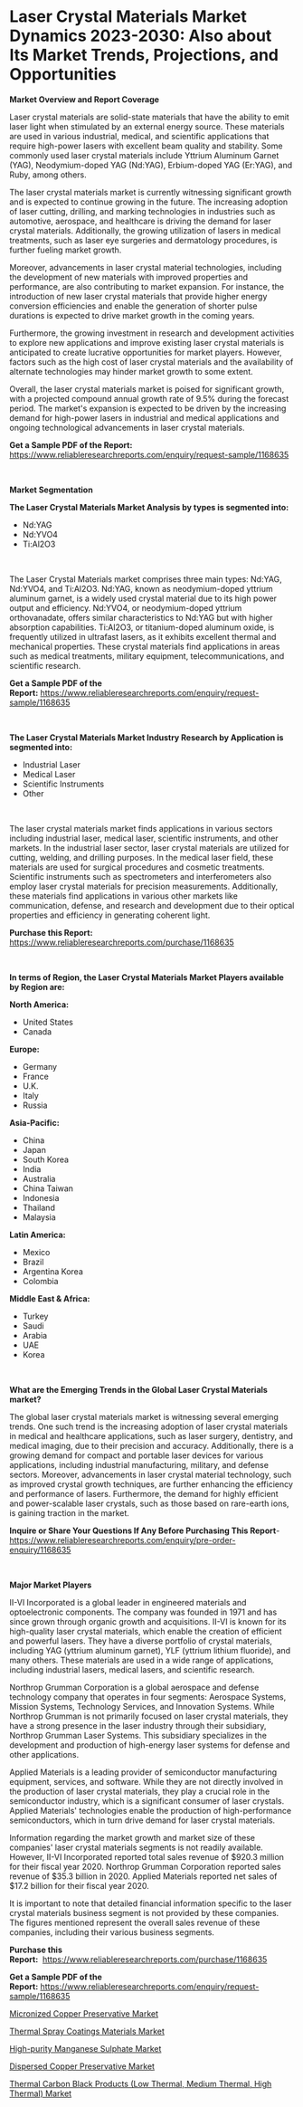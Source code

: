 <p><h1>Laser Crystal Materials Market Dynamics 2023-2030: Also about Its Market Trends, Projections, and Opportunities</h1></p><p><strong>Market Overview and Report Coverage</strong></p>
<p><p>Laser crystal materials are solid-state materials that have the ability to emit laser light when stimulated by an external energy source. These materials are used in various industrial, medical, and scientific applications that require high-power lasers with excellent beam quality and stability. Some commonly used laser crystal materials include Yttrium Aluminum Garnet (YAG), Neodymium-doped YAG (Nd:YAG), Erbium-doped YAG (Er:YAG), and Ruby, among others.</p><p>The laser crystal materials market is currently witnessing significant growth and is expected to continue growing in the future. The increasing adoption of laser cutting, drilling, and marking technologies in industries such as automotive, aerospace, and healthcare is driving the demand for laser crystal materials. Additionally, the growing utilization of lasers in medical treatments, such as laser eye surgeries and dermatology procedures, is further fueling market growth.</p><p>Moreover, advancements in laser crystal material technologies, including the development of new materials with improved properties and performance, are also contributing to market expansion. For instance, the introduction of new laser crystal materials that provide higher energy conversion efficiencies and enable the generation of shorter pulse durations is expected to drive market growth in the coming years.</p><p>Furthermore, the growing investment in research and development activities to explore new applications and improve existing laser crystal materials is anticipated to create lucrative opportunities for market players. However, factors such as the high cost of laser crystal materials and the availability of alternate technologies may hinder market growth to some extent.</p><p>Overall, the laser crystal materials market is poised for significant growth, with a projected compound annual growth rate of 9.5% during the forecast period. The market's expansion is expected to be driven by the increasing demand for high-power lasers in industrial and medical applications and ongoing technological advancements in laser crystal materials.</p></p>
<p><strong>Get a Sample PDF of the Report:</strong> <a href="https://www.reliableresearchreports.com/enquiry/request-sample/1168635">https://www.reliableresearchreports.com/enquiry/request-sample/1168635</a></p>
<p>&nbsp;</p>
<p><strong>Market Segmentation</strong></p>
<p><strong>The Laser Crystal Materials Market Analysis by types is segmented into:</strong></p>
<p><ul><li>Nd:YAG</li><li>Nd:YVO4</li><li>Ti:Al2O3</li></ul></p>
<p>&nbsp;</p>
<p><p>The Laser Crystal Materials market comprises three main types: Nd:YAG, Nd:YVO4, and Ti:Al2O3. Nd:YAG, known as neodymium-doped yttrium aluminum garnet, is a widely used crystal material due to its high power output and efficiency. Nd:YVO4, or neodymium-doped yttrium orthovanadate, offers similar characteristics to Nd:YAG but with higher absorption capabilities. Ti:Al2O3, or titanium-doped aluminum oxide, is frequently utilized in ultrafast lasers, as it exhibits excellent thermal and mechanical properties. These crystal materials find applications in areas such as medical treatments, military equipment, telecommunications, and scientific research.</p></p>
<p><strong>Get a Sample PDF of the Report:</strong>&nbsp;<a href="https://www.reliableresearchreports.com/enquiry/request-sample/1168635">https://www.reliableresearchreports.com/enquiry/request-sample/1168635</a></p>
<p>&nbsp;</p>
<p><strong>The Laser Crystal Materials Market Industry Research by Application is segmented into:</strong></p>
<p><ul><li>Industrial Laser</li><li>Medical Laser</li><li>Scientific Instruments</li><li>Other</li></ul></p>
<p>&nbsp;</p>
<p><p>The laser crystal materials market finds applications in various sectors including industrial laser, medical laser, scientific instruments, and other markets. In the industrial laser sector, laser crystal materials are utilized for cutting, welding, and drilling purposes. In the medical laser field, these materials are used for surgical procedures and cosmetic treatments. Scientific instruments such as spectrometers and interferometers also employ laser crystal materials for precision measurements. Additionally, these materials find applications in various other markets like communication, defense, and research and development due to their optical properties and efficiency in generating coherent light.</p></p>
<p><strong>Purchase this Report:</strong>&nbsp; <a href="https://www.reliableresearchreports.com/purchase/1168635">https://www.reliableresearchreports.com/purchase/1168635</a></p>
<p>&nbsp;</p>
<p><strong>In terms of Region, the Laser Crystal Materials Market Players available by Region are:</strong></p>
<p>
    <p> <strong> North America: </strong>
        <ul>
            <li>United States</li>
            <li>Canada</li>
        </ul>
        </p> 
    <p> <strong> Europe: </strong>
        <ul>
            <li>Germany</li>
            <li>France</li>
            <li>U.K.</li>
            <li>Italy</li>
            <li>Russia</li>
        </ul>
        </p> 
    <p> <strong> Asia-Pacific: </strong>
        <ul>
            <li>China</li>
            <li>Japan</li>
            <li>South Korea</li>
            <li>India</li>
            <li>Australia</li>
            <li>China Taiwan</li>
            <li>Indonesia</li>
            <li>Thailand</li>
            <li>Malaysia</li>
        </ul>
        </p> 
    <p> <strong> Latin America: </strong>
        <ul>
            <li>Mexico</li>
            <li>Brazil</li>
            <li>Argentina Korea</li>
            <li>Colombia</li>
        </ul>
        </p> 
    <p> <strong> Middle East & Africa: </strong>
        <ul>
            <li>Turkey</li>
            <li>Saudi</li>
            <li>Arabia</li>
            <li>UAE</li>
            <li>Korea</li>
        </ul>
    </p>
    </p>
<p>&nbsp;</p>
<p><strong>What are the Emerging Trends in the Global Laser Crystal Materials market?</strong></p>
<p><p>The global laser crystal materials market is witnessing several emerging trends. One such trend is the increasing adoption of laser crystal materials in medical and healthcare applications, such as laser surgery, dentistry, and medical imaging, due to their precision and accuracy. Additionally, there is a growing demand for compact and portable laser devices for various applications, including industrial manufacturing, military, and defense sectors. Moreover, advancements in laser crystal material technology, such as improved crystal growth techniques, are further enhancing the efficiency and performance of lasers. Furthermore, the demand for highly efficient and power-scalable laser crystals, such as those based on rare-earth ions, is gaining traction in the market.</p></p>
<p><strong>Inquire or Share Your Questions If Any Before Purchasing This Report</strong>- <a href="https://www.reliableresearchreports.com/enquiry/pre-order-enquiry/1168635">https://www.reliableresearchreports.com/enquiry/pre-order-enquiry/1168635</a></p>
<p>&nbsp;</p>
<p><strong>Major Market Players</strong></p>
<p><p>II-VI Incorporated is a global leader in engineered materials and optoelectronic components. The company was founded in 1971 and has since grown through organic growth and acquisitions. II-VI is known for its high-quality laser crystal materials, which enable the creation of efficient and powerful lasers. They have a diverse portfolio of crystal materials, including YAG (yttrium aluminum garnet), YLF (yttrium lithium fluoride), and many others. These materials are used in a wide range of applications, including industrial lasers, medical lasers, and scientific research.</p><p>Northrop Grumman Corporation is a global aerospace and defense technology company that operates in four segments: Aerospace Systems, Mission Systems, Technology Services, and Innovation Systems. While Northrop Grumman is not primarily focused on laser crystal materials, they have a strong presence in the laser industry through their subsidiary, Northrop Grumman Laser Systems. This subsidiary specializes in the development and production of high-energy laser systems for defense and other applications.</p><p>Applied Materials is a leading provider of semiconductor manufacturing equipment, services, and software. While they are not directly involved in the production of laser crystal materials, they play a crucial role in the semiconductor industry, which is a significant consumer of laser crystals. Applied Materials' technologies enable the production of high-performance semiconductors, which in turn drive demand for laser crystal materials.</p><p>Information regarding the market growth and market size of these companies' laser crystal materials segments is not readily available. However, II-VI Incorporated reported total sales revenue of $920.3 million for their fiscal year 2020. Northrop Grumman Corporation reported sales revenue of $35.3 billion in 2020. Applied Materials reported net sales of $17.2 billion for their fiscal year 2020.</p><p>It is important to note that detailed financial information specific to the laser crystal materials business segment is not provided by these companies. The figures mentioned represent the overall sales revenue of these companies, including their various business segments.</p></p>
<p><strong>Purchase this Report:</strong>&nbsp;&nbsp;<a href="https://www.reliableresearchreports.com/purchase/1168635">https://www.reliableresearchreports.com/purchase/1168635</a></p>
<p></p>
<p><strong>Get a Sample PDF of the Report:</strong>&nbsp;<a href="https://www.reliableresearchreports.com/enquiry/request-sample/1168635">https://www.reliableresearchreports.com/enquiry/request-sample/1168635</a></p>
<p><p><a href="https://medium.com/@madelynyost/micronized-copper-preservative-market-analysis-and-sze-forecasted-for-period-from-2023-to-2030-dbb651bd156d">Micronized Copper Preservative Market</a></p><p><a href="https://medium.com/@tracylarson12/thermal-spray-coatings-materials-market-size-reveals-the-best-marketing-channels-in-global-industry-4dad607a15b6">Thermal Spray Coatings Materials Market</a></p><p><a href="https://medium.com/@tommiefadel2023/high-purity-manganese-sulphate-market-outlook-industry-overview-and-forecast-2023-to-2030-6bdca392c180">High-purity Manganese Sulphate Market</a></p><p><a href="https://medium.com/@lowellgreen2023/dispersed-copper-preservative-market-size-reveals-the-best-marketing-channels-in-global-industry-531f67a6b345">Dispersed Copper Preservative Market</a></p><p><a href="https://medium.com/@unamorgan6655/thermal-carbon-black-products-low-thermal-medium-thermal-high-thermal-market-the-key-to-7cf9ea96a0f0">Thermal Carbon Black Products (Low Thermal, Medium Thermal, High Thermal) Market</a></p></p>